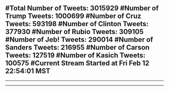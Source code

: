 #Total Number of Tweets: 3015929 
#Number of Trump Tweets: 1000699
#Number of Cruz Tweets: 593198
#Number of Clinton Tweets: 377930
#Number of Rubio Tweets: 309105
#Number of Jeb! Tweets: 290014
#Number of Sanders Tweets: 216955
#Number of Carson Tweets: 127519
#Number of Kasich Tweets: 100575
#Current Stream Started at Fri Feb 12 22:54:01 MST
---
---
---
